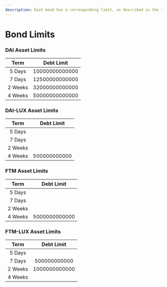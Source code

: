 ```yaml
---
description: Each bond has a corresponding limit, as described in the tables below.
---
```


# Bond Limits

### DAI Asset Limits

|   Term  |   Debt Limit   |
| :-----: | :------------: |
|  5 Days | 10000000000000 |
|  7 Days | 12500000000000 |
| 2 Weeks | 32000000000000 |
| 4 Weeks | 50000000000000 |

### DAI-LUX Asset Limits

|   Term  |  Debt Limit  |
| :-----: | :----------: |
|  5 Days |              |
|  7 Days |              |
| 2 Weeks |              |
| 4 Weeks | 500000000000 |

### FTM Asset Limits

|   Term  |   Debt Limit  |
| :-----: | :-----------: |
|  5 Days |               |
|  7 Days |               |
| 2 Weeks |               |
| 4 Weeks | 5000000000000 |

### FTM-LUX Asset Limits

|   Term  |   Debt Limit  |
| :-----: | :-----------: |
|  5 Days |               |
|  7 Days |  500000000000 |
| 2 Weeks | 1000000000000 |
| 4 Weeks |               |
